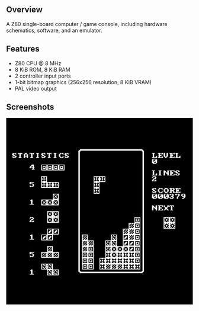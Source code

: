 ## Overview

A Z80 single-board computer / game console, including hardware schematics, software, and an emulator.

## Features

* Z80 CPU @ 8 MHz
* 8 KiB ROM, 8 KiB RAM
* 2 controller input ports
* 1-bit bitmap graphics (256x256 resolution, 8 KiB VRAM)
* PAL video output

## Screenshots

![Tetris](https://github.com/samukallio/retro-z80/blob/main/media/tetris.png?raw=true)
